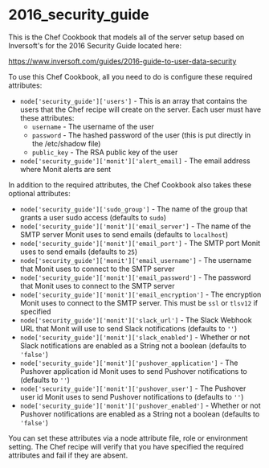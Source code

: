 # 2016_security_guide

This is the Chef Cookbook that models all of the server setup based on Inversoft's for the 2016 Security Guide located here:

https://www.inversoft.com/guides/2016-guide-to-user-data-security

To use this Chef Cookbook, all you need to do is configure these required attributes:

  * `node['security_guide']['users']` - This is an array that contains the users that the Chef recipe will create on the server. Each user must have these attributes:
    * `username` - The username of the user
    * `password` - The hashed password of the user (this is put directly in the /etc/shadow file)
    * `public_key` - The RSA public key of the user
  * `node['security_guide']['monit']['alert_email]` - The email address where Monit alerts are sent

In addition to the required attributes, the Chef Cookbook also takes these optional attributes:

  * `node['security_guide']['sudo_group']` - The name of the group that grants a user sudo access (defaults to `sudo`)
  * `node['security_guide']['monit']['email_server']` - The name of the SMTP server Monit uses to send emails (defaults to `localhost`)
  * `node['security_guide']['monit']['email_port']` - The SMTP port Monit uses to send emails (defaults to `25`)
  * `node['security_guide']['monit']['email_username']` - The username that Monit uses to connect to the SMTP server
  * `node['security_guide']['monit']['email_password']` - The password that Monit uses to connect to the SMTP server
  * `node['security_guide']['monit']['email_encryption']` - The encryption Monit uses to connect to the SMTP server. This must be `ssl` or `tlsv12` if specified
  * `node['security_guide']['monit']['slack_url']` - The Slack Webhook URL that Monit will use to send Slack notifications (defaults to `''`)
  * `node['security_guide']['monit']['slack_enabled']` - Whether or not Slack notifications are enabled as a String not a boolean (defaults to `'false'`)
  * `node['security_guide']['monit']['pushover_application']` - The Pushover application id Monit uses to send Pushover notifications to (defaults to `''`)
  * `node['security_guide']['monit']['pushover_user']` - The Pushover user id Monit uses to send Pushover notifications to (defaults to `''`)
  * `node['security_guide']['monit']['pushover_enabled']` - Whether or not Pushover notifications are enabled as a String not a boolean (defaults to `'false'`)

You can set these attributes via a node attribute file, role or environment setting. The Chef recipe will verify that you have specified the required attributes and fail if they are absent.
